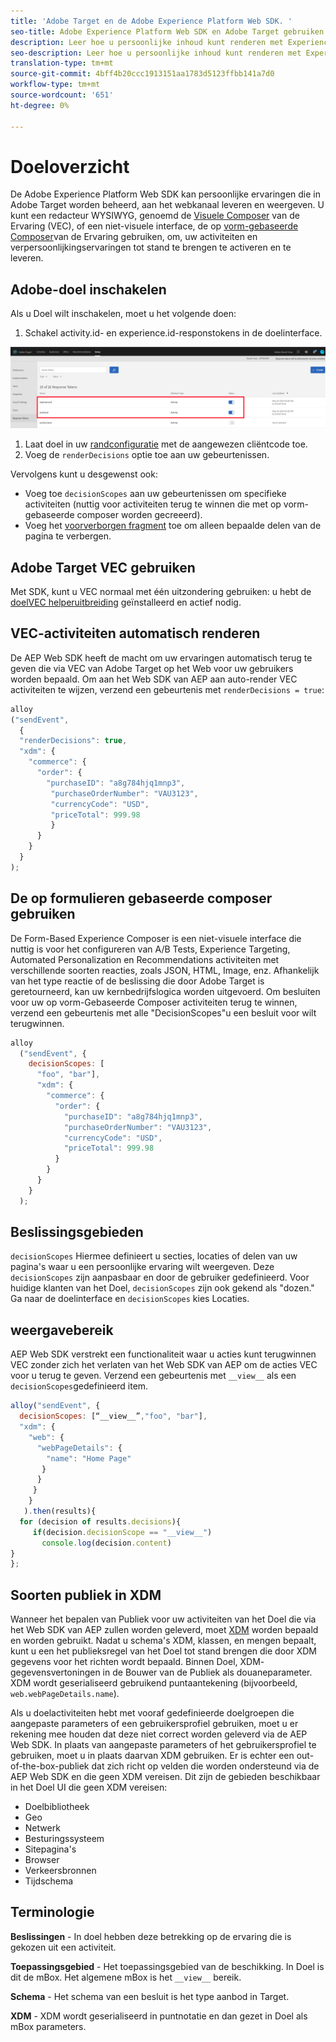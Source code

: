 ```yaml
---
title: 'Adobe Target en de Adobe Experience Platform Web SDK. '
seo-title: Adobe Experience Platform Web SDK en Adobe Target gebruiken
description: Leer hoe u persoonlijke inhoud kunt renderen met Experience Platform Web SDK met Adobe Target
seo-description: Leer hoe u persoonlijke inhoud kunt renderen met Experience Platform Web SDK met Adobe Target
translation-type: tm+mt
source-git-commit: 4bff4b20ccc1913151aa1783d5123ffbb141a7d0
workflow-type: tm+mt
source-wordcount: '651'
ht-degree: 0%

---
```



# Doeloverzicht

De Adobe Experience Platform Web SDK kan persoonlijke ervaringen die in Adobe Target worden beheerd, aan het webkanaal leveren en weergeven. U kunt een redacteur WYSIWYG, genoemd de [Visuele Composer](https://docs.adobe.com/content/help/en/target/using/experiences/vec/visual-experience-composer.html) van de Ervaring (VEC), of een niet-visuele interface, de op [vorm-gebaseerde Composer](https://docs.adobe.com/content/help/en/target/using/experiences/form-experience-composer.html)van de Ervaring gebruiken, om, uw activiteiten en verpersoonlijkingservaringen tot stand te brengen te activeren en te leveren.

## Adobe-doel inschakelen

Als u Doel wilt inschakelen, moet u het volgende doen:

1. Schakel activity.id- en experience.id-responstokens in de doelinterface.

![target_reponse_token](../../solution-specific/target/assets/target_response_token.png)

1. Laat doel in uw [randconfiguratie](../../fundamentals/edge-configuration.md) met de aangewezen cliëntcode toe.
1. Voeg de `renderDecisions` optie toe aan uw gebeurtenissen.

Vervolgens kunt u desgewenst ook:

* Voeg toe `decisionScopes` aan uw gebeurtenissen om specifieke activiteiten (nuttig voor activiteiten terug te winnen die met op vorm-gebaseerde composer worden gecreeerd).
* Voeg het [voorverborgen fragment](../../solution-specific/target/flicker-management.md) toe om alleen bepaalde delen van de pagina te verbergen.

## Adobe Target VEC gebruiken

Met SDK, kunt u VEC normaal met één uitzondering gebruiken: u hebt de [doelVEC helperuitbreiding](https://docs.adobe.com/content/help/en/target/using/experiences/vec/troubleshoot-composer/vec-helper-browser-extension.html) geïnstalleerd en actief nodig.

## VEC-activiteiten automatisch renderen

De AEP Web SDK heeft de macht om uw ervaringen automatisch terug te geven die via VEC van Adobe Target op het Web voor uw gebruikers worden bepaald. Om aan het Web SDK van AEP aan auto-render VEC activiteiten te wijzen, verzend een gebeurtenis met `renderDecisions = true`:

```javascript
alloy
("sendEvent", 
  { 
  "renderDecisions": true, 
  "xdm": {
    "commerce": { 
      "order": {
        "purchaseID": "a8g784hjq1mnp3", 
         "purchaseOrderNumber": "VAU3123", 
         "currencyCode": "USD", 
         "priceTotal": 999.98 
         } 
      } 
    }
  }
);
```

## De op formulieren gebaseerde composer gebruiken

De Form-Based Experience Composer is een niet-visuele interface die nuttig is voor het configureren van A/B Tests, Experience Targeting, Automated Personalization en Recommendations activiteiten met verschillende soorten reacties, zoals JSON, HTML, Image, enz. Afhankelijk van het type reactie of de beslissing die door Adobe Target is geretourneerd, kan uw kernbedrijfslogica worden uitgevoerd. Om besluiten voor uw op vorm-Gebaseerde Composer activiteiten terug te winnen, verzend een gebeurtenis met alle &quot;DecisionScopes&quot;u een besluit voor wilt terugwinnen.

```javascript
alloy
  ("sendEvent", { 
    decisionScopes: [
      "foo", "bar"], 
      "xdm": {
        "commerce": { 
          "order": { 
            "purchaseID": "a8g784hjq1mnp3", 
            "purchaseOrderNumber": "VAU3123", 
            "currencyCode": "USD", 
            "priceTotal": 999.98 
          } 
        } 
      } 
    }
  );
```

## Beslissingsgebieden

`decisionScopes` Hiermee definieert u secties, locaties of delen van uw pagina&#39;s waar u een persoonlijke ervaring wilt weergeven. Deze `decisionScopes` zijn aanpasbaar en door de gebruiker gedefinieerd. Voor huidige klanten van het Doel, `decisionScopes` zijn ook gekend als &quot;dozen.&quot; Ga naar de doelinterface en `decisionScopes` kies Locaties.

## __weergavebereik__

AEP Web SDK verstrekt een functionaliteit waar u acties kunt terugwinnen VEC zonder zich het verlaten van het Web SDK van AEP om de acties VEC voor u terug te geven. Verzend een gebeurtenis met `__view__` als een `decisionScopes`gedefinieerd item.

```javascript
alloy("sendEvent", {
  decisionScopes: [“__view__”,"foo", "bar"], 
  "xdm": { 
    "web": { 
      "webPageDetails": { 
        "name": "Home Page"
       }
      } 
     }
    }
   ).then(results){
  for (decision of results.decisions){
     if(decision.decisionScope == "__view__")
       console.log(decision.content)
}
};
```

## Soorten publiek in XDM

Wanneer het bepalen van Publiek voor uw activiteiten van het Doel die via het Web SDK van AEP zullen worden geleverd, moet [XDM](https://docs.adobe.com/content/help/en/experience-platform/xdm/home.html) worden bepaald en worden gebruikt. Nadat u schema&#39;s XDM, klassen, en mengen bepaalt, kunt u een het publieksregel van het Doel tot stand brengen die door XDM gegevens voor het richten wordt bepaald. Binnen Doel, XDM- gegevensvertoningen in de Bouwer van de Publiek als douaneparameter. XDM wordt geserialiseerd gebruikend puntaantekening (bijvoorbeeld, `web.webPageDetails.name`).

Als u doelactiviteiten hebt met vooraf gedefinieerde doelgroepen die aangepaste parameters of een gebruikersprofiel gebruiken, moet u er rekening mee houden dat deze niet correct worden geleverd via de AEP Web SDK. In plaats van aangepaste parameters of het gebruikersprofiel te gebruiken, moet u in plaats daarvan XDM gebruiken. Er is echter een out-of-the-box-publiek dat zich richt op velden die worden ondersteund via de AEP Web SDK en die geen XDM vereisen. Dit zijn de gebieden beschikbaar in het Doel UI die geen XDM vereisen:

* Doelbibliotheek
* Geo
* Netwerk
* Besturingssysteem
* Sitepagina&#39;s
* Browser
* Verkeersbronnen
* Tijdschema

## Terminologie

__Beslissingen__ - In doel hebben deze betrekking op de ervaring die is gekozen uit een activiteit.

__Toepassingsgebied__ - Het toepassingsgebied van de beschikking. In Doel is dit de mBox. Het algemene mBox is het `__view__` bereik.

__Schema__ - Het schema van een besluit is het type aanbod in Target.

__XDM__ - XDM wordt geserialiseerd in puntnotatie en dan gezet in Doel als mBox parameters.
